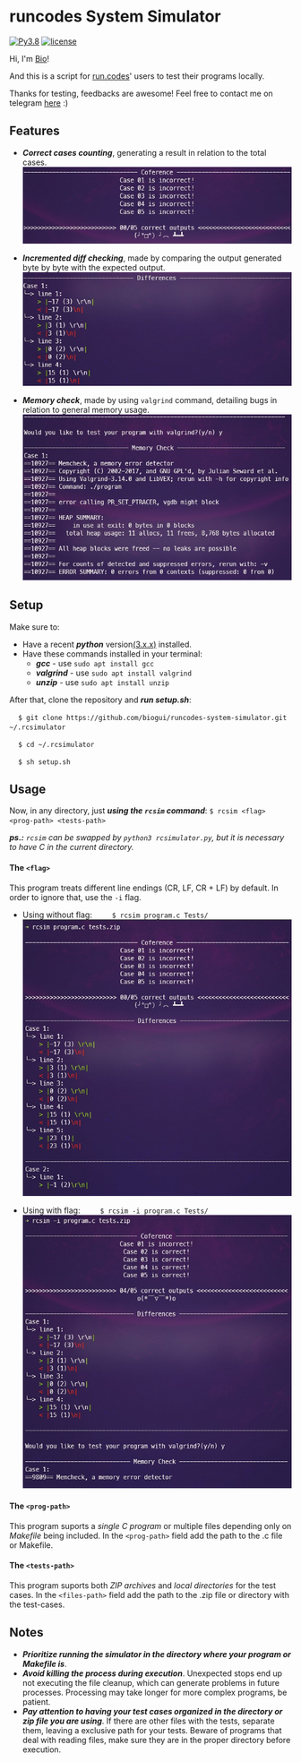 # **runcodes System Simulator**
[![Py3.8](https://img.shields.io/badge/Python-3.8-blueviolet.svg)](https://docs.python.org/release/3.8.5/whatsnew/changelog.html#changelog)
[![license](https://img.shields.io/badge/license-MIT-blueviolet.svg)](https://github.com/biogui/simple-image-editor-with-openCV/blob/master/LICENSE)

Hi, I'm [Bio](https://github.com/biogui)!

And this is a script for [run.codes](https://we.run.codes/)' users to test their programs locally.

Thanks for testing, feedbacks are awesome! Feel free to contact me on telegram [here](https://t.me/gui_bio) :)

## **Features**
- ***Correct cases counting***, generating a result in relation to the total cases.
&nbsp;&nbsp;&nbsp;&nbsp;![](/images/counting.jpg)

- ***Incremented diff checking***, made by comparing the output generated byte by byte with the expected output.
&nbsp;&nbsp;&nbsp;&nbsp;![](/images/checking.jpg)

- ***Memory check***, made by using `valgrind` command, detailing bugs in relation to general memory usage.
&nbsp;&nbsp;&nbsp;&nbsp;![](/images/valgrind.jpg)

## **Setup**
Make sure to:
- Have a recent ***python*** version[(3.x.x)](https://realpython.com/installing-python/) installed.
- Have these commands installed in your terminal:
	- ***gcc*** - use `sudo apt install gcc`
	- ***valgrind*** - use `sudo apt install valgrind`
	- ***unzip*** - use `sudo apt install unzip`

After that, clone the repository and ***run setup.sh***:

&nbsp;&nbsp;&nbsp;&nbsp;`$ git clone https://github.com/biogui/runcodes-system-simulator.git ~/.rcsimulator`

&nbsp;&nbsp;&nbsp;&nbsp;`$ cd ~/.rcsimulator`

&nbsp;&nbsp;&nbsp;&nbsp;`$ sh setup.sh`

## **Usage**
Now, in any directory, just ***using the `rcsim` command***: `$ rcsim <flag> <prog-path> <tests-path>`

***ps.:*** *`rcsim` can be swapped by `python3 rcsimulator.py`, but it is necessary to have C in the current directory.*

#### **The `<flag>`**
This program treats different line endings (CR, LF, CR + LF) by default. In order to ignore that, use the `-i` flag.
- Using without flag:
&nbsp;&nbsp;&nbsp;&nbsp;&nbsp;&nbsp;&nbsp;&nbsp;`$ rcsim program.c Tests/`
&nbsp;&nbsp;&nbsp;&nbsp;&nbsp;&nbsp;&nbsp;&nbsp;![Use example](/images/without_flag.jpg)

- Using with flag:
&nbsp;&nbsp;&nbsp;&nbsp;&nbsp;&nbsp;&nbsp;&nbsp;`$ rcsim -i program.c Tests/`
&nbsp;&nbsp;&nbsp;&nbsp;&nbsp;&nbsp;&nbsp;&nbsp;![Use example](/images/with_flag.jpg)

#### **The `<prog-path>`**
This program suports a *single C program* or multiple files depending only on *Makefile* being included. In the `<prog-path>` field add the path to the .c file or Makefile.

#### **The `<tests-path>`**
This program suports both *ZIP archives* and *local directories* for the test cases. In the `<files-path>` field add the path to the .zip file or directory with the test-cases.

## **Notes**
- ***Prioritize running the simulator in the directory where your program or Makefile is***.
- ***Avoid killing the process during execution***. Unexpected stops end up not executing the file cleanup, which can generate problems in future processes. Processing may take longer for more complex programs, be patient.
- ***Pay attention to having your test cases organized in the directory or zip file you are using***. If there are other files with the tests, separate them, leaving a exclusive path for your tests. Beware of programs that deal with reading files, make sure they are in the proper directory before execution.